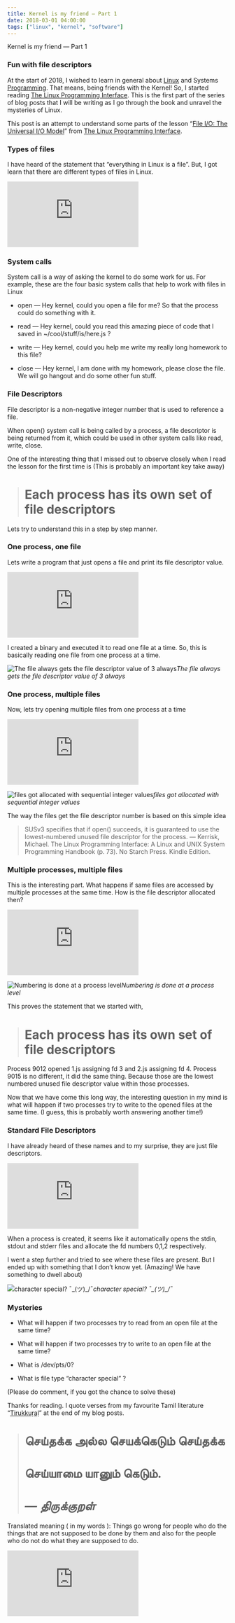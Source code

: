 ```yaml
---
title: Kernel is my friend — Part 1
date: 2018-03-01 04:00:00
tags: ["linux", "kernel", "software"]
---
```


Kernel is my friend — Part 1

### Fun with file descriptors

At the start of 2018, I wished to learn in general about [Linux](https://hackernoon.com/tagged/linux) and Systems [Programming](https://hackernoon.com/tagged/programming). That means, being friends with the Kernel! So, I started reading [The Linux Programming Interface](http://man7.org/tlpi/). This is the first part of the series of blog posts that I will be writing as I go through the book and unravel the mysteries of Linux.

This post is an attempt to understand some parts of the lesson “[File I/O: The Universal I/O Model](http://man7.org/tlpi/)” from [The Linux Programming Interface](http://man7.org/tlpi/).

### Types of files

I have heard of the statement that “everything in Linux is a file”. But, I got learn that there are different types of files in Linux.

<iframe src="https://medium.com/media/68f351b92069cf24265a45886692e11c" frameborder=0></iframe>

### System calls

System call is a way of asking the kernel to do some work for us. For example, these are the four basic system calls that help to work with files in Linux

* open — Hey kernel, could you open a file for me? So that the process could do something with it.

* read — Hey kernel, could you read this amazing piece of code that I saved in ~/cool/stuff/is/here.js ?

* write — Hey kernel, could you help me write my really long homework to this file?

* close — Hey kernel, I am done with my homework, please close the file. We will go hangout and do some other fun stuff.

### File Descriptors

File descriptor is a non-negative integer number that is used to reference a file.

When open() system call is being called by a process, a file descriptor is being returned from it, which could be used in other system calls like read, write, close.

One of the interesting thing that I missed out to observe closely when I read the lesson for the first time is (This is probably an important key take away)
> # Each process has its own set of file descriptors

Lets try to understand this in a step by step manner.

### One process, one file

Lets write a program that just opens a file and print its file descriptor value.

<iframe src="https://medium.com/media/733c0fc4f97ca12d53a8ee233b9112bb" frameborder=0></iframe>

I created a binary and executed it to read one file at a time. So, this is basically reading one file from one process at a time.

![The file always gets the file descriptor value of 3 always](https://cdn-images-1.medium.com/max/2084/1*7oWSG_RvSyUf003g_j4Nmw.png)*The file always gets the file descriptor value of 3 always*

### One process, multiple files

Now, lets try opening multiple files from one process at a time

<iframe src="https://medium.com/media/76da565e8ea3b5a2d75c61592e991e69" frameborder=0></iframe>

![files got allocated with sequential integer values](https://cdn-images-1.medium.com/max/2592/1*FEfd7Tu_MuJgCyqC_2Gv1g.png)*files got allocated with sequential integer values*

The way the files get the file descriptor number is based on this simple idea
> SUSv3 specifies that if open() succeeds, it is guaranteed to use the lowest-numbered unused file descriptor for the process.
> — Kerrisk, Michael. The Linux Programming Interface: A Linux and UNIX System Programming Handbook (p. 73). No Starch Press. Kindle Edition.

### Multiple processes, multiple files

This is the interesting part. What happens if same files are accessed by multiple processes at the same time. How is the file descriptor allocated then?

<iframe src="https://medium.com/media/916cbce74ea4b92e8b14aa4ee40cd2db" frameborder=0></iframe>

![Numbering is done at a process level](https://cdn-images-1.medium.com/max/2456/1*ba3qUr1QOBHMMJ5U69w9DQ.png)*Numbering is done at a process level*

This proves the statement that we started with,
> # Each process has its own set of file descriptors

Process 9012 opened 1.js assigning fd 3 and 2.js assigning fd 4. Process 9015 is no different, it did the same thing. Because those are the lowest numbered unused file descriptor value within those processes.

Now that we have come this long way, the interesting question in my mind is what will happen if two processes try to write to the opened files at the same time. (I guess, this is probably worth answering another time!)

### Standard File Descriptors

I have already heard of these names and to my surprise, they are just file descriptors.

<iframe src="https://medium.com/media/6205e5ec2f35cd59ea18a146d39ba522" frameborder=0></iframe>

When a process is created, it seems like it automatically opens the stdin, stdout and stderr files and allocate the fd numbers 0,1,2 respectively.

I went a step further and tried to see where these files are present. But I ended up with something that I don’t know yet. (Amazing! We have something to dwell about)

![character special? ¯\_(ツ)_/¯](https://cdn-images-1.medium.com/max/2184/1*DVuquAhjz3W3AtwMTQF0dg.png)*character special? ¯\_(ツ)_/¯*

### Mysteries

* What will happen if two processes try to read from an open file at the same time?

* What will happen if two processes try to write to an open file at the same time?

* What is /dev/pts/0?

* What is file type “character special” ?

(Please do comment, if you got the chance to solve these)

Thanks for reading. I quote verses from my favourite Tamil literature “[Tirukkuṛaḷ](https://en.wikipedia.org/wiki/Tirukku%E1%B9%9Ba%E1%B8%B7)” at the end of my blog posts.
> # செய்தக்க அல்ல செயக்கெடும் செய்தக்க
> # செய்யாமை யானும் கெடும்.
> # *— திருக்குறள்*

Translated meaning ( in my words ): Things go wrong for people who do the things that are not supposed to be done by them and also for the people who do not do what they are supposed to do.

<iframe src="https://medium.com/media/3c851dac986ab6dbb2d1aaa91205a8eb" frameborder=0></iframe>
